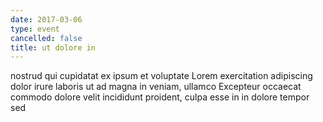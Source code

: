 ```yaml
---
date: 2017-03-06
type: event
cancelled: false
title: ut dolore in
---
```

nostrud qui cupidatat ex ipsum et voluptate Lorem exercitation adipiscing dolor irure laboris ut ad magna in veniam, ullamco Excepteur occaecat commodo dolore velit incididunt proident, culpa esse in in dolore tempor sed